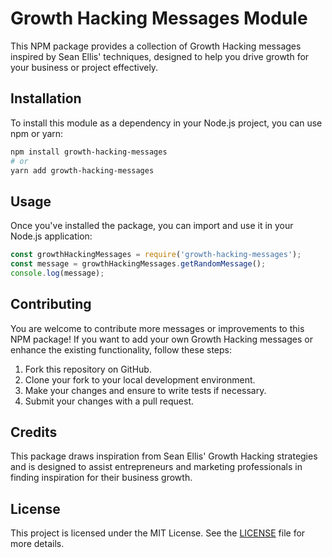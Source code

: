# Growth Hacking Messages Module

This NPM package provides a collection of Growth Hacking messages inspired by Sean Ellis' techniques, designed to help you drive growth for your business or project effectively.

## Installation

To install this module as a dependency in your Node.js project, you can use npm or yarn:

```bash
npm install growth-hacking-messages
# or
yarn add growth-hacking-messages
```


## Usage

Once you've installed the package, you can import and use it in your Node.js application:


```javascript
const growthHackingMessages = require('growth-hacking-messages');
const message = growthHackingMessages.getRandomMessage();
console.log(message);
```


## Contributing

You are welcome to contribute more messages or improvements to this NPM package! If you want to add your own Growth Hacking messages or enhance the existing functionality, follow these steps:

1. Fork this repository on GitHub.
2. Clone your fork to your local development environment.
3. Make your changes and ensure to write tests if necessary.
4. Submit your changes with a pull request.

## Credits

This package draws inspiration from Sean Ellis' Growth Hacking strategies and is designed to assist entrepreneurs and marketing professionals in finding inspiration for their business growth.

## License

This project is licensed under the MIT License. See the [LICENSE](https://chat.openai.com/LICENSE) file for more details.
